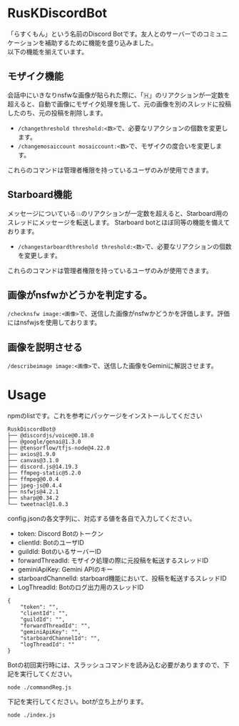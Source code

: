# RusKDiscordBot
「らすくもん」という名前のDiscord Botです。友人とのサーバーでのコミュニケーションを補助するために機能を盛り込みました。  
以下の機能を揃えています。

## モザイク機能
会話中にいきなりnsfwな画像が貼られた際に、「🇭」のリアクションが一定数を超えると、自動で画像にモザイク処理を施して、元の画像を別のスレッドに投稿したのち、元の投稿を削除します。
- `/changethreshold threshold:<数>`で、必要なリアクションの個数を変更します。
- `/changemosaiccount mosaiccount:<数>`で、モザイクの度合いを変更します。

これらのコマンドは管理者権限を持っているユーザのみが使用できます。

## Starboard機能
メッセージについている💥のリアクションが一定数を超えると、Starboard用のスレッドにメッセージを転送します。
Starboard botとほぼ同等の機能を備えております。
- `/changestarboardthreshold threshold:<数>`で、必要なリアクションの個数を変更します。

これらのコマンドは管理者権限を持っているユーザのみが使用できます。

## 画像がnsfwかどうかを判定する。
`/checknsfw image:<画像>`で、送信した画像がnsfwかどうかを評価します。評価にはnsfwjsを使用しております。

## 画像を説明させる
`/describeimage image:<画像>`で、送信した画像をGeminiに解説させます。

# Usage

npmのlistです。これを参考にパッケージをインストールしてください
```
RuskDiscordBot@
├── @discordjs/voice@0.18.0
├── @google/genai@1.3.0
├── @tensorflow/tfjs-node@4.22.0
├── axios@1.9.0
├── canvas@3.1.0
├── discord.js@14.19.3
├── ffmpeg-static@5.2.0
├── ffmpeg@0.0.4
├── jpeg-js@0.4.4
├── nsfwjs@4.2.1
├── sharp@0.34.2
└── tweetnacl@1.0.3
```

config.jsonの各文字列に、対応する値を各自で入力してください。
- token: Discord Botのトークン
- clientId: BotのユーザID
- guildId: BotのいるサーバーID
- forwardThreadId: モザイク処理の際に元投稿を転送するスレッドID
- geminiApiKey: Gemini APIのキー
- starboardChannelId: starboard機能において、投稿を転送するスレッドID
- LogThreadId: Botのログ出力用のスレッドID
```
{
    "token": "",
    "clientId": "",
    "guildId": "",
    "forwardThreadId": "",
    "geminiApiKey": "",
    "starboardChannelId": "",
    "logThreadId": ""
}
```
Botの初回実行時には、スラッシュコマンドを読み込む必要がありますので、下記を実行してください。
```
node ./commandReg.js
```
下記を実行してください。botが立ち上がります。
```
node ./index.js
```

